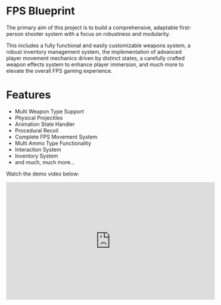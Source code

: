 # FPS Blueprint

The primary aim of this project is to build a comprehensive, adaptable first-person shooter system with a focus on robustness and modularity. 

This includes a fully functional and easily customizable weapons system, a robust inventory management system, the implementation of advanced player movement mechanics driven by distinct states, a carefully crafted weapon effects system to enhance player immersion, and much more to elevate the overall FPS gaming experience.

# Features
- Multi Weapon Type Support
- Physical Projectiles
- Animation State Handler
- Procedural Recoil
- Complete FPS Movement System
- Multi Ammo Type Functionality
- Interaction System
- Inventory System
- and much, much more...


Watch the demo video below:

<iframe width="560" height="315" src="https://www.youtube.com/watch?v=wOqnevJ0jyI)" frameborder="0" allow="accelerometer; autoplay; encrypted-media; gyroscope; picture-in-picture" allowfullscreen></iframe>
